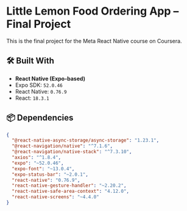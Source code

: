 # Little Lemon Food Ordering App – Final Project

This is the final project for the Meta React Native course on Coursera.

## 🛠 Built With

- **React Native (Expo-based)**
- Expo SDK: `52.0.46`
- React Native: `0.76.9`
- React: `18.3.1`

## 📦 Dependencies

```json
{
  "@react-native-async-storage/async-storage": "1.23.1",
  "@react-navigation/native": "^7.1.6",
  "@react-navigation/native-stack": "^7.3.10",
  "axios": "^1.8.4",
  "expo": "~52.0.46",
  "expo-font": "~13.0.4",
  "expo-status-bar": "~2.0.1",
  "react-native": "0.76.9",
  "react-native-gesture-handler": "~2.20.2",
  "react-native-safe-area-context": "4.12.0",
  "react-native-screens": "~4.4.0"
}
